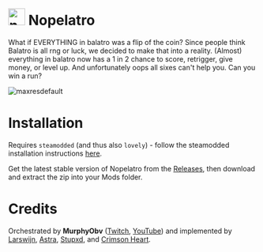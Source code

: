 # <img width="34" height="34" alt="nope sticker" src="https://github.com/user-attachments/assets/c5af6cbf-3b92-4551-8bf0-cb34a1784f10" /> Nopelatro
What if EVERYTHING in balatro was a flip of the coin? Since people think Balatro is all rng or luck, we decided to make that into a reality. 
(Almost) everything in balatro now has a 1 in 2 chance to score, retrigger, give money, or level up. And unfortunately oops all sixes can't help you. Can you win a run?

![maxresdefault](https://github.com/user-attachments/assets/9956f528-994c-4e85-a4ff-23eb67b4bf8b)

# Installation
Requires `steamodded` (and thus also `lovely`) - follow the steamodded installation instructions [here](https://github.com/Steamodded/smods/wiki).

Get the latest stable version of Nopelatro from the [Releases](https://github.com/larswijn/Nopelatro/releases/latest), then download and extract the zip into your Mods folder.

# Credits

Orchestrated by **MurphyObv** ([Twitch](https://www.twitch.tv/murphyobv), [YouTube](https://www.youtube.com/@murphyobv)) and implemented by [Larswijn](https://github.com/larswijn), [Astra](https://github.com/the-Astra), [Stupxd](https://github.com/stupxd), and [Crimson Heart](https://github.com/XenoCHeart).
